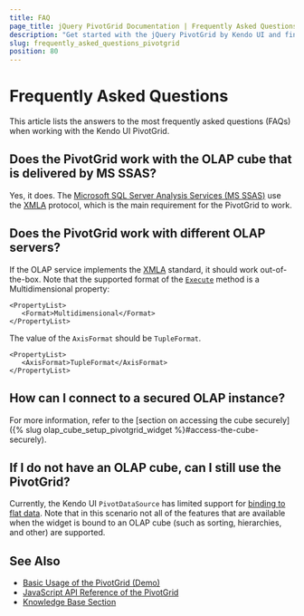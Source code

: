 ```yaml
---
title: FAQ
page_title: jQuery PivotGrid Documentation | Frequently Asked Questions | Kendo UI
description: "Get started with the jQuery PivotGrid by Kendo UI and find the most frequently asked questions related to the Kendo UI PivotGrid widget and their answers."
slug: frequently_asked_questions_pivotgrid
position: 80
---
```


# Frequently Asked Questions

This article lists the answers to the most frequently asked questions (FAQs) when working with the Kendo UI PivotGrid.

## Does the PivotGrid work with the OLAP cube that is delivered by MS SSAS?

Yes, it does. The [Microsoft SQL Server Analysis Services (MS SSAS)](http://technet.microsoft.com/en-us/library/ms175609(v=sql.90).aspx) use the [XMLA](https://en.wikipedia.org/wiki/XML_for_Analysis) protocol, which is the main requirement for the PivotGrid to work.

## Does the PivotGrid work with different OLAP servers?

If the OLAP service implements the [XMLA](https://en.wikipedia.org/wiki/XML_for_Analysis) standard, it should work out-of-the-box. Note that the supported format of the [`Execute`](https://msdn.microsoft.com/en-us/library/ms186691.Aspx) method is a Multidimensional property:

	<PropertyList>
       <Format>Multidimensional</Format>
    </PropertyList>

The value of the `AxisFormat` should be `TupleFormat`.

	<PropertyList>
       <AxisFormat>TupleFormat</AxisFormat>
    </PropertyList>

## How can I connect to a secured OLAP instance?

For more information, refer to the [section on accessing the cube securely]({% slug olap_cube_setup_pivotgrid_widget %}#access-the-cube-securely).

## If I do not have an OLAP cube, can I still use the PivotGrid?

Currently, the Kendo UI `PivotDataSource` has limited support for [binding to flat data](https://demos.telerik.com/kendo-ui/pivotgrid/local-flat-data-binding). Note that in this scenario not all of the features that are available when the widget is bound to an OLAP cube (such as sorting, hierarchies, and other) are supported.

## See Also

* [Basic Usage of the PivotGrid (Demo)](https://demos.telerik.com/kendo-ui/pivotgrid/index)
* [JavaScript API Reference of the PivotGrid](/api/javascript/ui/pivotgrid)
* [Knowledge Base Section](/knowledge-base)
